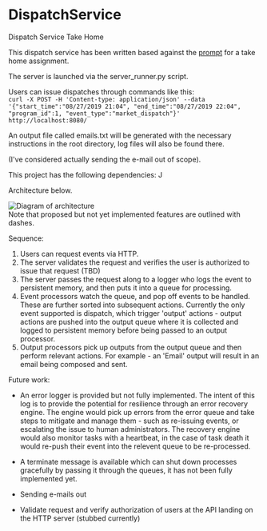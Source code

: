 # DispatchService
Dispatch Service Take Home

This dispatch service has been written based against the [prompt](https://github.com/AveryEMcG/DispatchService/blob/main/Dispatch%20Service%20Take%20Home.pdf) for a take home assignment. 

The server is launched via the server_runner.py script.

Users can issue dispatches through commands like this:<br>
```curl -X POST -H 'Content-type: application/json' --data   '{"start_time":"08/27/2019 21:04", "end_time":"08/27/2019 22:04",   "program_id":1, "event_type":"market_dispatch"}' http://localhost:8080/ ```

An output file called emails.txt will be generated with the necessary instructions in the root directory, log files will also be found there.

(I've considered actually sending the e-mail out of scope).

This project has the following dependencies:
J


Architecture below.


![Diagram of architecture](https://github.com/AveryEMcG/DispatchService/blob/main/architecture.png)<br>
Note that proposed but not yet implemented features are outlined with dashes.

Sequence:
1. Users can request events via HTTP.
2. The server validates the request and verifies the user is authorized to issue that request (TBD)
3. The server passes the request along to a logger who logs the event to persistent memory, and then puts it into a queue for processing.
4. Event processors watch the queue, and pop off events to be handled. These are further sorted into subsequent actions. Currently the only event supported is dispatch, which trigger 'output' actions - output actions are pushed into the output queue where it is collected and logged to persistent memory before being passed to an output processor.
5. Output processors pick up outputs from the output queue and then perform relevant actions. For example - an 'Email' output will result in an email being composed and sent.

Future work:
* An error logger is provided but not fully implemented. The intent of this log is to provide the potential for resilience through an error recovery engine. The engine would pick up errors from the error queue and take steps to mitigate and manage them - such as re-issuing events, or escalating the issue to human administrators. The recovery engine would also monitor tasks with a heartbeat, in the case of task death it would re-push their event into the relevent queue to be re-processed.  

* A terminate message is available which can shut down processes gracefully by passing it through the queues, it has not been fully implemented yet.

* Sending e-mails out

* Validate request and verify authorization of users at the API landing on the HTTP server (stubbed currently)
